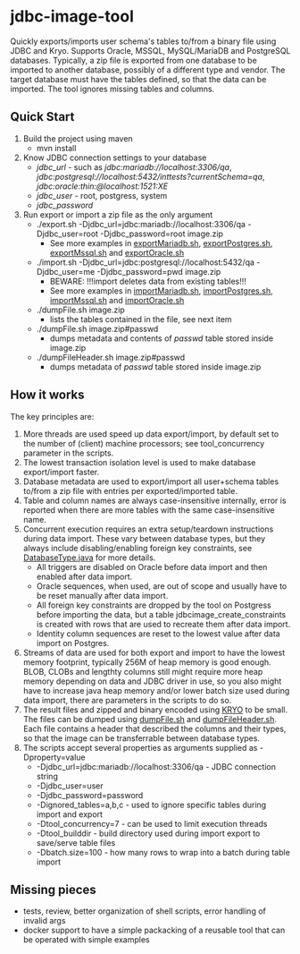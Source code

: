 # jdbc-image-tool
Quickly exports/imports user schema's tables to/from a binary file using JDBC and Kryo. Supports Oracle, MSSQL, MySQL/MariaDB and PostgreSQL databases. Typically, a zip file is exported from one database to be imported to another database, possibly  of a different type and vendor. The target database must have the tables defined, so that the data can be imported. The tool ignores missing tables and columns.

## Quick Start
1. Build the project using maven
   * mvn install
2. Know JDBC connection settings to your database
   * *jdbc_url* - such as _jdbc:mariadb://localhost:3306/qa_, _jdbc:postgresql://localhost:5432/inttests?currentSchema=qa_, _jdbc:oracle:thin:@localhost:1521:XE_ 
   * *jdbc_user* - root, postgress, system  
   * *jdbc_password* 
3. Run export or import a zip file as the only argument
   * ./export.sh -Djdbc_url=jdbc:mariadb://localhost:3306/qa -Djdbc_user=root -Djdbc_password=root image.zip
      * See more examples in [exportMariadb.sh](exportMariadb.sh), [exportPostgres.sh](exportPostgres.sh), [exportMssql.sh](exportMssql.sh) and [exportOracle.sh](exportOracle.sh)
   * ./import.sh -Djdbc_url=jdbc:postgresql://localhost:5432/qa -Djdbc_user=me -Djdbc_password=pwd image.zip
      * BEWARE: !!!import deletes data from existing tables!!!
      * See more examples in [importMariadb.sh](importMariadb.sh), [importPostgres.sh](importPostgres.sh), [importMssql.sh](importMssql.sh) and [importOracle.sh](importOracle.sh)
   * ./dumpFile.sh image.zip
      * lists the tables contained in the file, see next item
   * ./dumpFile.sh image.zip#passwd
      * dumps metadata and contents of _passwd_ table stored inside image.zip
   * ./dumpFileHeader.sh image.zip#passwd
      * dumps metadata of _passwd_ table stored inside image.zip

## How it works
The key principles are:
1. More threads are used speed up data export/import, by default set to the number of (client) 
machine processors; see tool_concurrency parameter in the scripts.
1. The lowest transaction isolation level is used to make database export/import faster. 
1. Database metadata are used to export/import all user+schema tables to/from a zip file with entries 
per exported/imported table.
1. Table and column names are always case-insensitive internally, error is reported when there are more tables 
with the same case-insensitive name.
1. Concurrent execution requires an extra setup/teardown instructions during data import. 
These vary between database types, but they always include disabling/enabling foreign 
key constraints, see [DatabaseType.java](src/pz/tool/jdbcimage/main/DatabaseType.java) for more details.
   * All triggers are disabled on Oracle before data import and then enabled after data import.
   * Oracle sequences, when used, are out of scope and usually have to be reset manually after data import.
   * All foreign key constraints are dropped by the tool on Postgress before importing the data, but a table jdbcimage_create_constraints is created with rows that are used to recreate them after data import.  
   * Identity column sequences are reset to the lowest value after data import on Postgres.
1. Streams of data are used for both export and import to have the lowest memory footprint, typically 256M of heap 
memory is good enough. BLOB, CLOBs and lengthty columns still might require more heap memory depending on data 
and JDBC driver in use, so you also might have to increase java heap memory and/or lower batch size used during 
data import, there are parameters in the scripts to do so.
1. The result files and zipped and binary encoded using [KRYO](https://github.com/EsotericSoftware/kryo) to be small. The files can be dumped using [dumpFile.sh](dumpFile.sh) and [dumpFileHeader.sh](dumpFileHeader.sh). Each file contains a header that described the columns and their types, so that the image can be transferrable between database types.
1. The scripts accept several properties as arguments supplied as -Dproperty=value
   * -Djdbc_url=jdbc:mariadb://localhost:3306/qa - JDBC connection string 
   * -Djdbc_user=user 
   * -Djdbc_password=password 
   * -Dignored_tables=a,b,c - used to ignore specific tables during import and export 
   * -Dtool_concurrency=7 - can be used to limit execution threads
   * -Dtool_builddir - build directory used during import export to save/serve table files
   * -Dbatch.size=100 - how many rows to wrap into a batch during table import

## Missing pieces
* tests, review, better organization of shell scripts, error handling of invalid args
* docker support to have a simple packacking of a reusable tool that can be operated with simple examples
